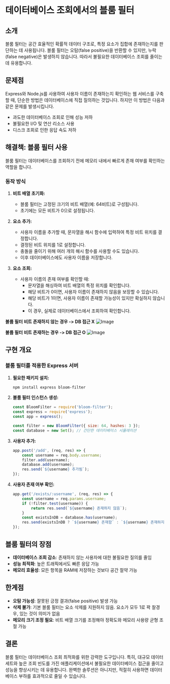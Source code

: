 # 데이터베이스 조회에서의 블룸 필터

## 소개
블룸 필터는 공간 효율적인 확률적 데이터 구조로, 특정 요소가 집합에 존재하는지를 판단하는 데 사용됩니다. 블룸 필터는 오탐(false positive)을 반환할 수 있지만, 누락(false negative)은 발생하지 않습니다. 따라서 불필요한 데이터베이스 조회를 줄이는 데 유용합니다.

## 문제점
Express와 Node.js를 사용하여 사용자 이름이 존재하는지 확인하는 웹 서비스를 구축할 때, 단순한 방법은 데이터베이스에 직접 질의하는 것입니다. 하지만 이 방법은 다음과 같은 문제를 발생시킵니다.
- 과도한 데이터베이스 조회로 인해 성능 저하
- 불필요한 I/O 및 연산 리소스 사용
- 디스크 조회로 인한 응답 속도 저하

## 해결책: 블룸 필터 사용
블룸 필터는 데이터베이스를 조회하기 전에 메모리 내에서 빠르게 존재 여부를 확인하는 역할을 합니다.

### 동작 방식
1. **비트 배열 초기화:**
    - 블룸 필터는 고정된 크기의 비트 배열(예: 64비트)로 구성됩니다.
    - 초기에는 모든 비트가 0으로 설정됩니다.

2. **요소 추가:**
    - 사용자 이름을 추가할 때, 문자열을 해시 함수에 입력하여 특정 비트 위치를 결정합니다.
    - 결정된 비트 위치를 1로 설정합니다.
    - 충돌을 줄이기 위해 여러 개의 해시 함수를 사용할 수도 있습니다.
    - 이후 데이터베이스에도 사용자 이름을 저장합니다.

3. **요소 조회:**
    - 사용자 이름의 존재 여부를 확인할 때:
        - 문자열을 해싱하여 비트 배열의 특정 위치를 확인합니다.
        - 해당 비트가 0이면, 사용자 이름이 존재하지 않음을 보장할 수 있습니다.
        - 해당 비트가 1이면, 사용자 이름이 존재할 가능성이 있지만 확실하지 않습니다.
        - 이 경우, 실제로 데이터베이스에서 조회하여 확인합니다.


__볼륨 필터 비트 존재하지 않는 경우 -> DB 접근 X__
![Image](https://github.com/user-attachments/assets/e3a5dadb-90ba-489e-9bce-4616832c02ee)

__불륨 필터 비트 존재하는 경우 -> DB 접근 O__
![Image](https://github.com/user-attachments/assets/95297c37-5e8d-4912-bef4-430d26969692)

## 구현 개요
### 블룸 필터를 적용한 Express 서버

1. **필요한 패키지 설치:**
   ```sh
   npm install express bloom-filter
   ```
2. **블룸 필터 인스턴스 생성:**
   ```javascript
   const BloomFilter = require('bloom-filter');
   const express = require('express');
   const app = express();

   const filter = new BloomFilter({ size: 64, hashes: 3 });
   const database = new Set(); // 간단한 데이터베이스 시뮬레이션
   ```

3. **사용자 추가:**
   ```javascript
   app.post('/add', (req, res) => {
       const username = req.body.username;
       filter.add(username);
       database.add(username);
       res.send(`${username} 추가됨`);
   });
   ```

4. **사용자 존재 여부 확인:**
   ```javascript
   app.get('/exists/:username', (req, res) => {
       const username = req.params.username;
       if (!filter.test(username)) {
           return res.send(`${username} 존재하지 않음`);
       }
       const existsInDB = database.has(username);
       res.send(existsInDB ? `${username} 존재함` : `${username} 존재하지 않음`);
   });
   ```

## 블룸 필터의 장점
- **데이터베이스 조회 감소**: 존재하지 않는 사용자에 대한 불필요한 질의를 줄임
- **성능 최적화**: 높은 트래픽에서도 빠른 응답 가능
- **메모리 효율성**: 모든 항목을 RAM에 저장하는 것보다 공간 절약 가능

## 한계점
- **오탐 가능성**: 잘못된 긍정 결과(false positive) 발생 가능
- **삭제 불가**: 기본 블룸 필터는 요소 삭제를 지원하지 않음. 요소가 모두 1로 꽉 찰경우, 있는 것이 의미가 없음
- **메모리 크기 조정 필요**: 비트 배열 크기를 조정해야 정확도와 메모리 사용량 균형 조절 가능


## 결론
블룸 필터는 데이터베이스 조회 최적화를 위한 강력한 도구입니다. 특히, 대규모 데이터 세트와 높은 조회 빈도를 가진 애플리케이션에서 불필요한 데이터베이스 접근을 줄이고 성능을 향상시키는 데 유용합니다. 완벽한 솔루션은 아니지만, 적절히 사용하면 데이터베이스 부하를 효과적으로 줄일 수 있습니다.

